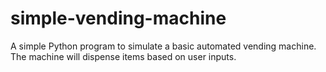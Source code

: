 # simple-vending-machine
A simple Python program to simulate a basic automated vending machine. The machine will  dispense items based on user inputs.
